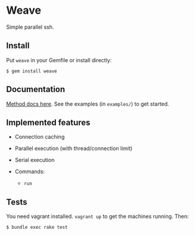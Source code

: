 # Weave

Simple parallel ssh.

## Install

Put `weave` in your Gemfile or install directly:

    $ gem install weave

## Documentation

[Method docs here](http://rubydoc.info/github/cespare/weave/master/frames). See the examples (in `examples/`)
to get started.

## Implemented features

* Connection caching
* Parallel execution (with thread/connection limit)
* Serial execution
* Commands:

  - `run`

## Tests

You need vagrant installed. `vagrant up` to get the machines running. Then:

    $ bundle exec rake test
